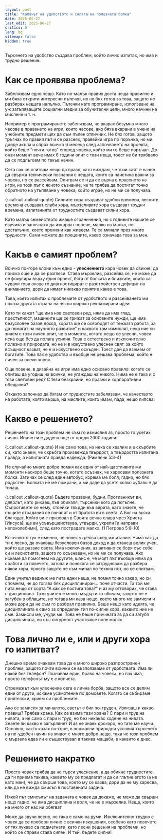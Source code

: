 ```yaml
---
layout: post
title: "Капанът на удобството и силата на полезната болка"
date: 2025-06-27
last_edit: 2025-06-27
critics: 0
lang: bg
sitemap: false
hidden: true
---
```


Търсенето на удобство създава проблем, който лично изпитах, но има и трудно решение.

# Как се проявява проблема?

Забелязвам едно нещо. Като по-малък правих доста неща правилно и ми бяха открити интересни пътечки, но не бях готов за това, защото не разбирах нещата напълно. Пътечки като програмиране, използване на уж затъпяващите социални медии за обучителни цели, много начини на мислене и т. н.

Например с програмирането забелязвам, че вкарах безумно много часове в правенето на игри, които часове, ако бяха вкарани в учене на учебните предмети щях да съм пълен отличник. Не бях готов, защото тръгнах по правия път и се разсеях, правейки игра по поръчка, но ми дойде акъла и спрях всичко 6 месеца след започването на проекта, който беше "почти готов" според човека, който ми го беше поръчал. До онзи момент вече имах 6 години опит с тези неща, тоест не би трябвало да се подлъгвам по такъв начин.

Сега пак се опитвам нещо да правя, като виждам, че този сайт е начин да свържа технически познания с нещата, които са наистина важни за човека, но се разсейвам. Опитвам се и да се върна в правенето на игри, но този път с ясното съзнание, че те трябва да постигат точно обратното на утъпяване у човека, който играе, но не ми се получава.

{:.callout .callout-quote}
Силните хора създават удобни времена, лесните времена създават слаби хора, мързеливите хора създават трудни времена, изпитанията от трудностите създават силни хора.

Като малък семейството имаше ограничения, но с годините нашите се изучиха и започнаха да изкарват повече, малко по малко, но достатъчно, което промени как живеем. Те са минали през много трудности. Сами можете да прецените, какво означава това за мен.

# Какъв е самият проблем?

Всичко по-горе клони към едно - **улеснението** кара човек да свикне, да поиска още и да се разглези. Става мързелив, разсейва се, не може да се фокусира върху един проект, бяга от болката и близките, които са чували това онова го диагностицират с разстройствен дефицит на вниманието, дори да нямат никакво понятие какво е това.

Това, което изпитах с проблемите от удобството и разсейването ми показа другата страна на някои широко рекламирани идеи.

Като ти кажат "ще има нов световен ред, няма да има глад, престъпност, машините ще се грижат за основните нужди, ще има безусловен базов доход, хората ще се освободят от тежката работа, за да помагат на научното развитие" и каквото там измислят, нека ние си знаем с този личен опит, че в момента, когато нещо се улесни, човек иска още без да полага усилия. Това е естествено и изключително полезно в природата, но не и в изкуствено улеснен свят, за който всъщност казват, че е и изкуствено оскъден. Тоест дай да вземем от богатите. Това пак е удобство и въобще не решава проблема, който е личен за всеки човек.

Още повече, в дизайна на игри има едно основно правило: когато се опиташ да угодиш на всички, не угаждаш на никого. Нима не е така и с този световен ред? С тези безкрайни, но празни и корпоративни обещания?

Откакто започнах да бягам от трудностите забелязвам, че качеството на работата, която върша, на мислите, които имам, пада, нещо липсва.

# Какво е решението?

Решението на този проблем не съм го измислил аз, просто го усетих лично. Иначе ни е дадено още от преди 2000 години:

{:.callout .callout-quote}
И не само това, но нека се хвалим и в скърбите си, като знаем, че скръбта произвежда твърдост, а твърдостта изпитана правда; а изпитаната правда надежда. (Римляни 5:3-4)

Не случайно много добре помня как един от най-щастливите ми моменти наскоро беше точно, когато осъзнах, че харесвам полезната болка. Затичах се след един автобус, корема ме боля, гадно, но бях радостен. Болката не ме помрачи, а ми даде да усетя колко хубаво е да тичаш.

{:.callout .callout-quote}
Бъдете трезвени, будни. Противникът ви, дяволът, като рикаещ лъв обикаля, търсейки кого да погълне. Съпротивете се нему, стоейки твърди във вярата, като знаете, че същите страдания се понасят и от братята ви в света. А Бог на всяка благодат, Който ви е призовал в Своята вечна слава чрез Христа [Иисуса], ще ви усъвършенствува, утвърди, укрепи [и направи непоколебими], след като пострадате малко. (1 Петрово 5:8-10)

Ключовото тук е именно, че човек укрепва след изпитание. Няма как да ти е лесно, да очакваш безусловен базов доход и да станеш велик учен, който ще развие света. Има изключения, аз активно се боря със себе си и леснотията, защото го осъзнавам, но не ми се получава. Ако искаме да помогнем на другите, шанс е, че моят път въобще няма да сработи за повечето, затова и понякога се затруднявам да разбера някои хора, просто защото не съм минал по техния път, но се опитвам.

Един учител веднъж ме пита едни неща, не помня точно какво, но си спомням, че до тогава бях дисциплиниран... поне отчасти. Та той ме пита нещо от сорта "А как се постига това?" и аз му отговорих, че става с дисциплина. Този учител е много мъдър и го обичам, защото не е загубен в облаците, но тогава ми каза нещо, което много ме замисли и може дори да не съм го разбрал правилно. Беше нещо като идеята, че дисциплината е само за определен тип по-силни хора, каквито ние не сме. Замисли ме, учуди ме. Това не беше причината аз да си загубя дисциплината, но със сигурност участваше поне малко.

# Това лично ли е, или и други хора го изпитват?

Днешно време очаквам това да е много широко разпространен проблем, защото почти всички се възползваме от удобствата. Има ли някой без телефон? Познавам един, браво на човека, но пак има, просто телефонът му е с копчета.

Стремежът към улеснение сега е лична борба, защото все се делим едни от други, искаме усамотение по домовете. Когато се събираме приятелски, крием си проблемите.

Ако се замисля за миналото, светът е бил по-труден. Излизаш и какво правиш? Трябва храна. Как се взима тази храна? С пари и труд на нивата, а не само с пари и труд, но без никакво ходене на нивата. Знаете ли какво е загърляне? И аз не знаех доскоро, но тате ме научи. Основно, както казах по-горе, в нормални природни условия търсенето на по-удобен начин на живот е много добро нещо, така че този проблем с мързела едва ли е съществувал в такива мащаби, в каквито е днес.

# Решението накратко

Просто човек трябва да не търси улеснение, а да обикне трудностите, да ги приема такива, каквито му се предлагат и да си глътне егото (а не като мен), че да свърши това, което му се казва, дори да не му харесва, или да не вижда смисъл в поставената задача.

Някой път смисълът на задачата е човек да докаже, че може да свърши нещо гадно, че има дисциплина и воля, че не е мързелив. Неща, които на много от нас ни обягват.

Може да звучи лесно, но така е само на думи. Изключително трудно е човек да се пребори лично с всички изкушения, особено като повечето от тях лукаво са подметнати, като лесни решения на проблеми, но който се справи става силен. И тъй, бъдете силни!
